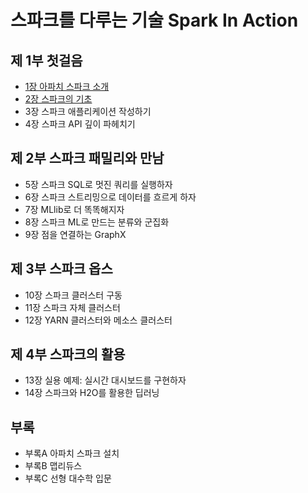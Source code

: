 # 스파크를 다루는 기술 Spark In Action
## 제 1부 첫걸음
* [1장 아파치 스파크 소개](Chapter01-Introduction-to-apache-spark.md)
* [2장 스파크의 기초](Chapter02-Spark-fundamentals.md)
* 3장 스파크 애플리케이션 작성하기
* 4장 스파크 API 깊이 파헤치기

## 제 2부 스파크 패밀리와 만남
* 5장 스파크 SQL로 멋진 쿼리를 실행하자
* 6장 스파크 스트리밍으로 데이터를 흐르게 하자
* 7장 MLlib로 더 똑똑해지자
* 8장 스파크 ML로 만드는 분류와 군집화
* 9장 점을 연결하는 GraphX

## 제 3부 스파크 옵스
* 10장 스파크 클러스터 구동
* 11장 스파크 자체 클러스터
* 12장 YARN 클러스터와 메소스 클러스터

## 제 4부 스파크의 활용
* 13장 실용 예제: 실시간 대시보드를 구현하자
* 14장 스파크와 H2O를 활용한 딥러닝

## 부록
* 부록A 아파치 스파크 설치
* 부록B 맵리듀스
* 부록C 선형 대수학 입문
